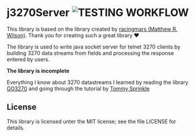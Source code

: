 j3270Server ![TESTING WORKFLOW](https://github.com/HealPoint/j3270Server/actions/workflows/maven.yml/badge.svg)
==============
This library is based on the library created by [racingmars (Matthew R. Wilson)](https://github.com/racingmars/).
Thank you for creating such a great library ❤️

The library is used to write java socket server for telnet 3270 clients by building 3270 data streams from fields and processing the response entered by users.

**The library is incomplete**

Everything I know about 3270 datastreams I learned by reading the library [GO3270](https://github.com/racingmars/go3270) and going 
through the tutorial by [Tommy Sprinkle]( http://www.tommysprinkle.com/mvs/P3270/)

License
--------
This library is licensed unter the MIT license; see the file LICENSE for details.
